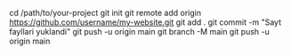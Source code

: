 cd /path/to/your-project
git init
git remote add origin https://github.com/username/my-website.git
git add .
git commit -m "Sayt fayllari yuklandi"
git push -u origin main
git branch -M main
git push -u origin main
